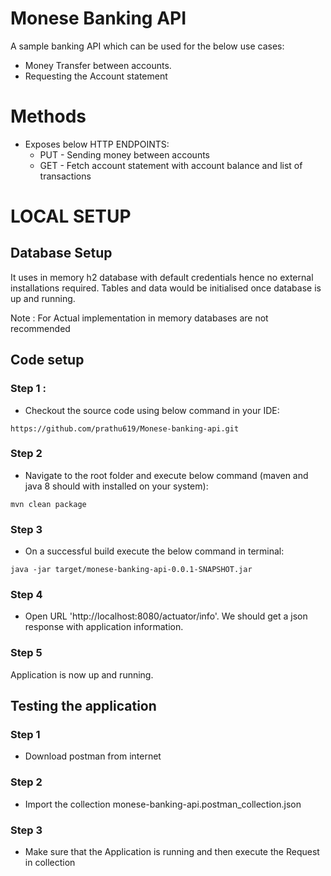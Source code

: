 # Monese Banking API

A sample banking API which can be used for the below use cases:

* Money Transfer between accounts.
* Requesting the Account statement

# Methods

* Exposes below HTTP ENDPOINTS:
  - PUT - Sending money between accounts
  - GET - Fetch account statement with account balance and list of transactions

# LOCAL SETUP

## Database Setup

It uses in memory h2 database with default credentials hence no external installations required.
Tables and data would be initialised once database is up and running.

Note : For Actual implementation in memory databases are not recommended 

## Code setup

### Step 1 :

* Checkout the source code using below command in your IDE:
```
https://github.com/prathu619/Monese-banking-api.git
```

### Step 2
* Navigate to the root folder and execute below command (maven and java 8 should with installed on your system):

```
mvn clean package
```

### Step 3

* On a successful build execute the below command in terminal:
```
java -jar target/monese-banking-api-0.0.1-SNAPSHOT.jar

```

### Step 4

* Open URL 'http://localhost:8080/actuator/info'. We should get a json response with application information.

### Step 5

Application is now up and running.

## Testing the application

### Step 1

* Download postman from internet

### Step 2

* Import the collection monese-banking-api.postman_collection.json

### Step 3

* Make sure that the Application is running and then execute the Request in collection
